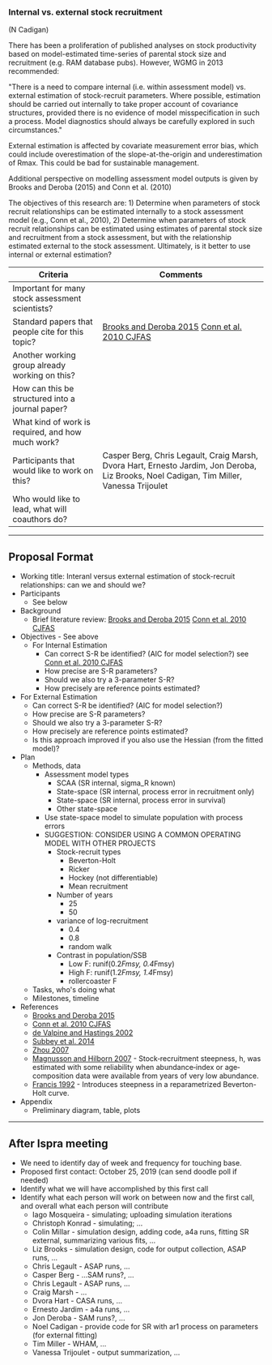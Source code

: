 ### Internal vs. external stock recruitment

(N Cadigan)

There has been a proliferation of published analyses on stock productivity based on model-estimated time-series of parental stock size and recruitment (e.g. RAM database pubs). However, WGMG in 2013 recommended:

"There is a need to compare internal (i.e. within assessment model) vs. external estimation of stock-recruit parameters. Where possible, estimation should be carried out internally to take proper account of covariance structures, provided there is no evidence of model misspecification in such a process. Model diagnostics should always be carefully explored in such circumstances."

External estimation is affected by covariate measurement error bias, which could include overestimation of the slope-at-the-origin and underestimation of Rmax. This could be bad for sustainable management.

Additional perspective on modelling assessment model outputs is given by Brooks and Deroba (2015) and Conn et al. (2010)

The objectives of this research are: 1) Determine when parameters of stock recruit relationships can be estimated internally to a stock assessment model (e.g., Conn et al., 2010), 2) Determine when parameters of stock recruit relationships can be estimated using estimates of parental stock size and recruitment from a stock assessment, but with the relationship estimated external to the stock assessment.  Ultimately, is it better to use internal or external estimation?

Criteria | Comments
-------- | --------
Important for many stock assessment scientists?   |
Standard papers that people cite for this topic?  | [Brooks and Deroba 2015](https://doi.org/10.1139/cjfas-2014-0231) [Conn et al. 2010 CJFAS](https://doi.org/10.1139/F09-194)
Another working group already working on this?    |
How can this be structured into a journal paper?  |
What kind of work is required, and how much work? |
Participants that would like to work on this?     | Casper Berg, Chris Legault, Craig Marsh, Dvora Hart, Ernesto Jardim, Jon Deroba, Liz Brooks, Noel Cadigan, Tim Miller, Vanessa Trijoulet
Who would like to lead, what will coauthors do?   |

***

## Proposal Format

* Working title:  Interanl versus external estimation of stock-recruit relationships: can we and should we?
* Participants
  * See below
* Background
  * Brief literature review: [Brooks and Deroba 2015](https://doi.org/10.1139/cjfas-2014-0231) [Conn et al. 2010 CJFAS](https://doi.org/10.1139/F09-194)
* Objectives - See above
  * For Internal Estimation
    * Can correct S-R be identified? (AIC for model selection?) see [Conn et al. 2010 CJFAS](https://doi.org/10.1139/F09-194)
    * How precise are S-R parameters?
    * Should we also try a 3-parameter S-R?
    * How precisely are reference points estimated?
 * For External Estimation 
    * Can correct S-R be identified? (AIC for model selection?)
    * How precise are S-R parameters?
    * Should we also try a 3-parameter S-R?
    * How precisely are reference points estimated?
    * Is this approach improved if you also use the Hessian (from the fitted model)?
* Plan
  * Methods, data
    * Assessment model types
      * SCAA (SR internal, sigma_R known)
      * State-space (SR internal, process error in recruitment only)
      * State-space (SR internal, process error in survival)
      * Other state-space
    * Use state-space model to simulate population with process errors
    * SUGGESTION: CONSIDER USING A COMMON OPERATING MODEL WITH OTHER PROJECTS
      * Stock-recruit types
        * Beverton-Holt
        * Ricker
        * Hockey (not differentiable)
        * Mean recruitment
      * Number of years
        * 25
        * 50
      * variance of log-recruitment
        * 0.4
        * 0.8 
        * random walk
      * Contrast in population/SSB
        * Low F: runif(0.2*Fmsy, 0.4*Fmsy)
        * High F: runif(1.2*Fmsy, 1.4*Fmsy)
        * rollercoaster F
  * Tasks, who's doing what
  * Milestones, timeline
* References
  * [Brooks and Deroba 2015](https://doi.org/10.1139/cjfas-2014-0231) 
  * [Conn et al. 2010 CJFAS](https://doi.org/10.1139/F09-194)
  * [de Valpine and Hastings 2002](https://doi.org/10.1890/0012-9615(2002)072[0057:FPMIPN]2.0.CO;2)
  * [Subbey et al. 2014](https://doi:10.1093/icesjms/fsu148)
  * [Zhou 2007](https://doi.org/10.1016/j.fishres.2007.06.026)
  * [Magnusson and Hilborn 2007](http://dx.doi.org/10.1111/j.1467-2979.2007.00258.x) - Stock‐recruitment steepness, h, was estimated with some reliability when abundance‐index or age‐composition data were available from years of very low abundance.
  * [Francis 1992](https://doi.org/10.1139/f92-102) - Introduces steepness in a reparametrized Beverton-Holt curve.
* Appendix
  * Preliminary diagram, table, plots


***

## After Ispra meeting

* We need to identify day of week and frequency for touching base. 
* Proposed first contact: October 25, 2019 (can send doodle poll if needed)
* Identify what we will have accomplished by this first call
* Identify what each person will work on between now and the first call, and overall what each person will contribute
  * Iago Mosqueira - simulating; uploading simulation iterations
  * Christoph Konrad - simulating; ...
  * Colin Millar - simulation design, adding code, a4a runs, fitting SR external, summarizing various fits, ...
  * Liz Brooks - simulation design, code for output collection, ASAP runs, ...  
  * Chris Legault - ASAP runs, ...
  * Casper Berg - ...SAM runs?, ...
  * Chris Legault - ASAP runs, ...
  * Craig Marsh - ...
  * Dvora Hart - CASA runs, ...
  * Ernesto Jardim - a4a runs, ...
  * Jon Deroba - SAM runs?, ... 
  * Noel Cadigan - provide code for SR with ar1 process on parameters (for external fitting)
  * Tim Miller - WHAM, ...
  * Vanessa Trijoulet - output summarization, ...



